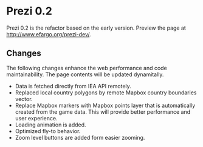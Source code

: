 # Prezi 0.2

Prezi 0.2 is the refactor based on the early version. Preview the page at <http://www.efargo.org/prezi-dev/>.

## Changes

The following changes enhance the web performance and code maintainability. The page contents will be updated dynamitally.

- Data is fetched directly from IEA API remotely.
- Replaced local country polygons by remote Mapbox country boundaries vector.
- Replace Mapbox markers with Mapbox points layer that is automatically created from the game data. This will provide better performance and user experience.
- Loading animation is added.
- Optimized fly-to behavior.
- Zoom level buttons are added form easier zooming.
